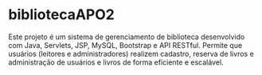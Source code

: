 # bibliotecaAPO2
Este projeto é um sistema de gerenciamento de biblioteca desenvolvido com Java, Servlets, JSP, MySQL, Bootstrap e API RESTful. Permite que usuários (leitores e administradores) realizem cadastro, reserva de livros e administração de usuários e livros de forma eficiente e escalável.
